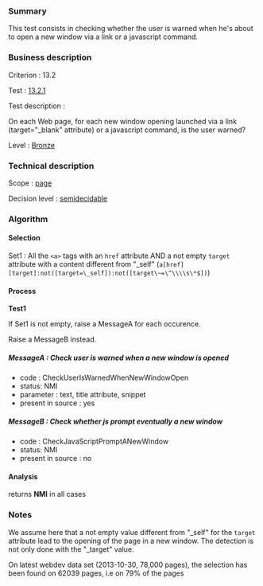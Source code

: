 ### Summary

This test consists in checking whether the user is warned when he's about to open a new window via a link or a javascript command.

### Business description

Criterion : 13.2

Test : [13.2.1](http://accessiweb.org/index.php/accessiweb-22-english-version.html#test-13-2-1)

Test description :

On each Web page, for each new window opening launched via a link (target="_blank" attribute) or a javascript command, is the user warned?

Level : [Bronze](/en/category/rules-design/accessiweb-11/level/bronze)

### Technical description

Scope : [page](/en/category/rules-design/accessiweb-11/scope/page)

Decision level :
[semidecidable](/en/category/rules-design/accessiweb-11/decision-level/semidecidable)

### Algorithm

#### Selection

Set1 : All the `<a>` tags with an `href` attribute AND a not empty `target` attribute with a content different from "_self" (`a[href][target]:not([target=\_self]):not([target\~=\^\\\\s\*$])`)

#### Process

**Test1**

If Set1 is not empty, raise a MessageA for each occurence.

Raise a MessageB instead.

##### MessageA : Check user is warned when a new window is opened

-   code : CheckUserIsWarnedWhenNewWindowOpen
-   status: NMI
-   parameter : text, title attribute, snippet
-   present in source : yes

##### MessageB : Check whether js prompt eventually a new window

-   code : CheckJavaScriptPromptANewWindow
-   status: NMI
-   present in source : no

#### Analysis

returns **NMI** in all cases

### Notes

We assume here that a not empty value different from "_self" for the
`target` attribute lead to the opening of the page in a new window. The
detection is not only done with the "_target" value.

On latest webdev data set (2013-10-30, 78,000 pages), the selection has
been found on 62039 pages, i.e on 79% of the pages
